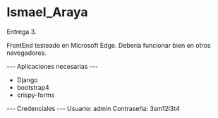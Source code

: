 # Ismael_Araya
 Entrega 3.

 FrontEnd testeado en Microsoft Edge. 
 Debería funcionar bien en otros navegadores.

--- Aplicaciones necesarias ---
- Django
- bootstrap4
- crispy-forms

--- Credenciales ---
Usuario: admin
Contraseña: 3sm12l3t4
